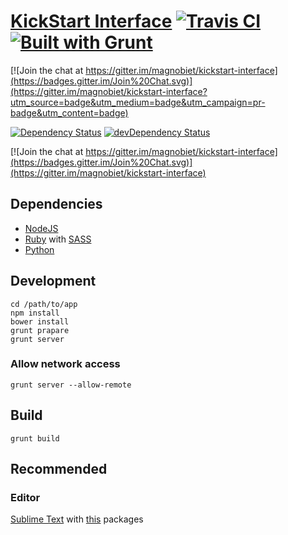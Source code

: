 # [KickStart Interface](https://github.com/magnobiet/kickstart-interface/) [![Travis CI](https://travis-ci.org/magnobiet/kickstart-interface.svg?branch=master)](https://travis-ci.org/magnobiet/kickstart-interface) [![Built with Grunt](https://cdn.gruntjs.com/builtwith.png)](http://gruntjs.com/)

[![Join the chat at https://gitter.im/magnobiet/kickstart-interface](https://badges.gitter.im/Join%20Chat.svg)](https://gitter.im/magnobiet/kickstart-interface?utm_source=badge&utm_medium=badge&utm_campaign=pr-badge&utm_content=badge)

[![Dependency Status](https://img.shields.io/david/magnobiet/kickstart-interface.svg)](https://david-dm.org/magnobiet/kickstart-interface)
[![devDependency Status](https://img.shields.io/david/dev/magnobiet/kickstart-interface.svg)](https://david-dm.org/magnobiet/kickstart-interface#info=devDependencies)

[![Join the chat at https://gitter.im/magnobiet/kickstart-interface](https://badges.gitter.im/Join%20Chat.svg)](https://gitter.im/magnobiet/kickstart-interface)

## Dependencies

- [NodeJS](http://nodejs.org/)
- [Ruby](https://www.ruby-lang.org/) with [SASS](http://sass-lang.com/)
- [Python](https://www.python.org/)

## Development

```
cd /path/to/app
npm install
bower install
grunt prapare
grunt server
```

### Allow network access

```
grunt server --allow-remote
```

## Build

```
grunt build
```

## Recommended

### Editor

[Sublime Text](http://www.sublimetext.com/) with [this](https://github.com/magnobiet/sublime-text) packages
